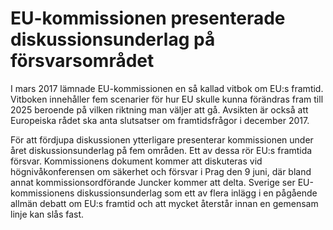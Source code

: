 # EU-kommissionen presenterade diskussionsunderlag på försvarsområdet

I mars 2017 lämnade EU\-kommissionen en så kallad vitbok om EU:s framtid. Vitboken innehåller fem scenarier för hur EU skulle kunna förändras fram till 2025 beroende på vilken riktning man väljer att gå. Avsikten är också att Europeiska rådet ska anta slutsatser om framtidsfrågor i december 2017\.

För att fördjupa diskussionen ytterligare presenterar kommissionen under året diskussionsunderlag på fem områden. Ett av dessa rör EU:s framtida försvar. Kommissionens dokument kommer att diskuteras vid högnivåkonferensen om säkerhet och försvar i Prag den 9 juni, där bland annat kommissionsordförande Juncker kommer att delta.
Sverige ser EU\-kommissionens diskussionsunderlag som ett av flera inlägg i en pågående allmän debatt om EU:s framtid och att mycket återstår innan en gemensam linje kan slås fast.

